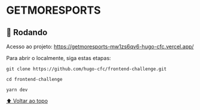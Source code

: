 # GETMORESPORTS

## 🚀 Rodando <GETMORESPORTS>
  
Acesso ao projeto: https://getmoresports-mw1zs6qv6-hugo-cfc.vercel.app/

Para abrir o <GETMORESPORTS> localmente, siga estas etapas:

```
git clone https://github.com/hugo-cfc/frontend-challenge.git

cd frontend-challenge

yarn dev
```

[⬆ Voltar ao topo](#nome-do-projeto)<br>

